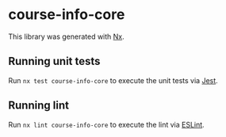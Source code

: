 # course-info-core

This library was generated with [Nx](https://nx.dev).

## Running unit tests

Run `nx test course-info-core` to execute the unit tests via [Jest](https://jestjs.io).

## Running lint

Run `nx lint course-info-core` to execute the lint via [ESLint](https://eslint.org/).
